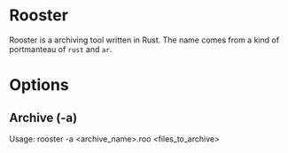 # Rooster

Rooster is a archiving tool written in Rust. The name comes from a kind of portmanteau
of `rust` and `ar`. 

Options
=======

Archive (-a)
------------

Usage: rooster -a <archive_name>.roo <files_to_archive>





